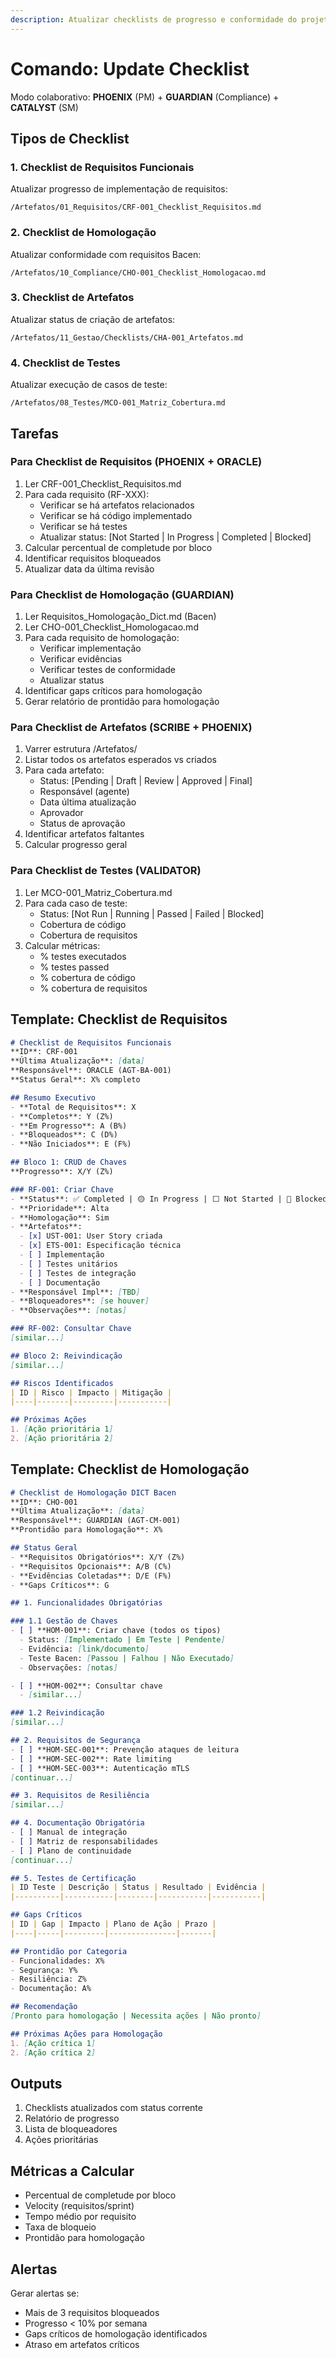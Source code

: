 ```yaml
---
description: Atualizar checklists de progresso e conformidade do projeto
---
```


# Comando: Update Checklist

Modo colaborativo: **PHOENIX** (PM) + **GUARDIAN** (Compliance) + **CATALYST** (SM)

## Tipos de Checklist

### 1. Checklist de Requisitos Funcionais
Atualizar progresso de implementação de requisitos:
```
/Artefatos/01_Requisitos/CRF-001_Checklist_Requisitos.md
```

### 2. Checklist de Homologação
Atualizar conformidade com requisitos Bacen:
```
/Artefatos/10_Compliance/CHO-001_Checklist_Homologacao.md
```

### 3. Checklist de Artefatos
Atualizar status de criação de artefatos:
```
/Artefatos/11_Gestao/Checklists/CHA-001_Artefatos.md
```

### 4. Checklist de Testes
Atualizar execução de casos de teste:
```
/Artefatos/08_Testes/MCO-001_Matriz_Cobertura.md
```

## Tarefas

### Para Checklist de Requisitos (PHOENIX + ORACLE)
1. Ler CRF-001_Checklist_Requisitos.md
2. Para cada requisito (RF-XXX):
   - Verificar se há artefatos relacionados
   - Verificar se há código implementado
   - Verificar se há testes
   - Atualizar status: [Not Started | In Progress | Completed | Blocked]
3. Calcular percentual de completude por bloco
4. Identificar requisitos bloqueados
5. Atualizar data da última revisão

### Para Checklist de Homologação (GUARDIAN)
1. Ler Requisitos_Homologação_Dict.md (Bacen)
2. Ler CHO-001_Checklist_Homologacao.md
3. Para cada requisito de homologação:
   - Verificar implementação
   - Verificar evidências
   - Verificar testes de conformidade
   - Atualizar status
4. Identificar gaps críticos para homologação
5. Gerar relatório de prontidão para homologação

### Para Checklist de Artefatos (SCRIBE + PHOENIX)
1. Varrer estrutura /Artefatos/
2. Listar todos os artefatos esperados vs criados
3. Para cada artefato:
   - Status: [Pending | Draft | Review | Approved | Final]
   - Responsável (agente)
   - Data última atualização
   - Aprovador
   - Status de aprovação
4. Identificar artefatos faltantes
5. Calcular progresso geral

### Para Checklist de Testes (VALIDATOR)
1. Ler MCO-001_Matriz_Cobertura.md
2. Para cada caso de teste:
   - Status: [Not Run | Running | Passed | Failed | Blocked]
   - Cobertura de código
   - Cobertura de requisitos
3. Calcular métricas:
   - % testes executados
   - % testes passed
   - % cobertura de código
   - % cobertura de requisitos

## Template: Checklist de Requisitos

```markdown
# Checklist de Requisitos Funcionais
**ID**: CRF-001
**Última Atualização**: [data]
**Responsável**: ORACLE (AGT-BA-001)
**Status Geral**: X% completo

## Resumo Executivo
- **Total de Requisitos**: X
- **Completos**: Y (Z%)
- **Em Progresso**: A (B%)
- **Bloqueados**: C (D%)
- **Não Iniciados**: E (F%)

## Bloco 1: CRUD de Chaves
**Progresso**: X/Y (Z%)

### RF-001: Criar Chave
- **Status**: ✅ Completed | 🟡 In Progress | ⬜ Not Started | 🔴 Blocked
- **Prioridade**: Alta
- **Homologação**: Sim
- **Artefatos**:
  - [x] UST-001: User Story criada
  - [x] ETS-001: Especificação técnica
  - [ ] Implementação
  - [ ] Testes unitários
  - [ ] Testes de integração
  - [ ] Documentação
- **Responsável Impl**: [TBD]
- **Bloqueadores**: [se houver]
- **Observações**: [notas]

### RF-002: Consultar Chave
[similar...]

## Bloco 2: Reivindicação
[similar...]

## Riscos Identificados
| ID | Risco | Impacto | Mitigação |
|----|-------|---------|-----------|

## Próximas Ações
1. [Ação prioritária 1]
2. [Ação prioritária 2]
```

## Template: Checklist de Homologação

```markdown
# Checklist de Homologação DICT Bacen
**ID**: CHO-001
**Última Atualização**: [data]
**Responsável**: GUARDIAN (AGT-CM-001)
**Prontidão para Homologação**: X%

## Status Geral
- **Requisitos Obrigatórios**: X/Y (Z%)
- **Requisitos Opcionais**: A/B (C%)
- **Evidências Coletadas**: D/E (F%)
- **Gaps Críticos**: G

## 1. Funcionalidades Obrigatórias

### 1.1 Gestão de Chaves
- [ ] **HOM-001**: Criar chave (todos os tipos)
  - Status: [Implementado | Em Teste | Pendente]
  - Evidência: [link/documento]
  - Teste Bacen: [Passou | Falhou | Não Executado]
  - Observações: [notas]

- [ ] **HOM-002**: Consultar chave
  - [similar...]

### 1.2 Reivindicação
[similar...]

## 2. Requisitos de Segurança
- [ ] **HOM-SEC-001**: Prevenção ataques de leitura
- [ ] **HOM-SEC-002**: Rate limiting
- [ ] **HOM-SEC-003**: Autenticação mTLS
[continuar...]

## 3. Requisitos de Resiliência
[similar...]

## 4. Documentação Obrigatória
- [ ] Manual de integração
- [ ] Matriz de responsabilidades
- [ ] Plano de continuidade
[continuar...]

## 5. Testes de Certificação
| ID Teste | Descrição | Status | Resultado | Evidência |
|----------|-----------|--------|-----------|-----------|

## Gaps Críticos
| ID | Gap | Impacto | Plano de Ação | Prazo |
|----|-----|---------|---------------|-------|

## Prontidão por Categoria
- Funcionalidades: X%
- Segurança: Y%
- Resiliência: Z%
- Documentação: A%

## Recomendação
[Pronto para homologação | Necessita ações | Não pronto]

## Próximas Ações para Homologação
1. [Ação crítica 1]
2. [Ação crítica 2]
```

## Outputs
1. Checklists atualizados com status corrente
2. Relatório de progresso
3. Lista de bloqueadores
4. Ações prioritárias

## Métricas a Calcular
- Percentual de completude por bloco
- Velocity (requisitos/sprint)
- Tempo médio por requisito
- Taxa de bloqueio
- Prontidão para homologação

## Alertas
Gerar alertas se:
- Mais de 3 requisitos bloqueados
- Progresso < 10% por semana
- Gaps críticos de homologação identificados
- Atraso em artefatos críticos
